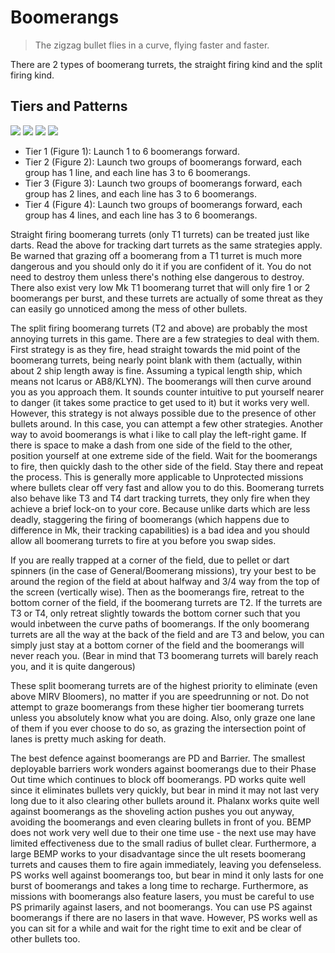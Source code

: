 # Boomerangs

> The zigzag bullet flies in a curve, flying faster and faster.

There are 2 types of boomerang turrets, the straight firing kind and the split firing kind.

## Tiers and Patterns

<img src="/turrets/boomerang_1.png" style={{zoom:1.25}}/>
<img src="/turrets/boomerang_2.png" style={{zoom:1.25}}/>
<img src="/turrets/boomerang_3.png" style={{zoom:1.25}}/>
<img src="/turrets/boomerang_4.png" style={{zoom:1.25}}/>

- Tier 1 (Figure 1): Launch 1 to 6 boomerangs forward.
- Tier 2 (Figure 2): Launch two groups of boomerangs forward, each group has 1 line, and each line has 3 to 6 boomerangs.
- Tier 3 (Figure 3): Launch two groups of boomerangs forward, each group has 2 lines, and each line has 3 to 6 boomerangs.
- Tier 4 (Figure 4): Launch two groups of boomerangs forward, each group has 4 lines, and each line has 3 to 6 boomerangs.

Straight firing boomerang turrets (only T1 turrets) can be treated just like darts. Read the above for tracking dart turrets as the same strategies apply. Be warned that grazing off a boomerang from a T1 turret is much more dangerous and you should only do it if you are confident of it. You do not need to destroy them unless there's nothing else dangerous to destroy. There also exist very low Mk T1 boomerang turret that will only fire 1 or 2 boomerangs per burst, and these turrets are actually of some threat as they can easily go unnoticed among the mess of other bullets.

The split firing boomerang turrets (T2 and above) are probably the most annoying turrets in this game. There are a few strategies to deal with them. First strategy is as they fire, head straight towards the mid point of the boomerang turrets, being nearly point blank with them (actually, within about 2 ship length away is fine. Assuming a typical length ship, which means not Icarus or AB8/KLYN). The boomerangs will then curve around you as you approach them. It sounds counter intuitive to put yourself nearer to danger (it takes some practice to get used to it) but it works very well. However, this strategy is not always possible due to the presence of other bullets around. In this case, you can attempt a few other strategies. Another way to avoid boomerangs is what i like to call play the left-right game. If there is space to make a dash from one side of the field to the other, position yourself at one extreme side of the field. Wait for the boomerangs to fire, then quickly dash to the other side of the field. Stay there and repeat the process. This is generally more applicable to Unprotected missions where bullets clear off very fast and allow you to do this. Boomerang turrets also behave like T3 and T4 dart tracking turrets, they only fire when they achieve a brief lock-on to your core. Because unlike darts which are less deadly, staggering the firing of boomerangs (which happens due to difference in Mk, their tracking capabilities) is a bad idea and you should allow all boomerang turrets to fire at you before you swap sides.

If you are really trapped at a corner of the field, due to pellet or dart spinners (in the case of General/Boomerang missions), try your best to be around the region of the field at about halfway and 3/4 way from the top of the screen (vertically wise). Then as the boomerangs fire, retreat to the bottom corner of the field, if the boomerang turrets are T2. If the turrets are T3 or T4, only retreat slightly towards the bottom corner such that you would inbetween the curve paths of boomerangs. If the only boomerang turrets are all the way at the back of the field and are T3 and below, you can simply just stay at a bottom corner of the field and the boomerangs will never reach you. (Bear in mind that T3 boomerang turrets will barely reach you, and it is quite dangerous)

These split boomerang turrets are of the highest priority to eliminate (even above MIRV Bloomers), no matter if you are speedrunning or not. Do not attempt to graze boomerangs from these higher tier boomerang turrets unless you absolutely know what you are doing. Also, only graze one lane of them if you ever choose to do so, as grazing the intersection point of lanes is pretty much asking for death.

The best defence against boomerangs are PD and Barrier. The smallest deployable barriers work wonders against boomerangs due to their Phase Out time which continues to block off boomerangs. PD works quite well since it eliminates bullets very quickly, but bear in mind it may not last very long due to it also clearing other bullets around it. Phalanx works quite well against boomerangs as the shoveling action pushes you out anyway, avoiding the boomerangs and even clearing bullets in front of you. BEMP does not work very well due to their one time use - the next use may have limited effectiveness due to the small radius of bullet clear. Furthermore, a large BEMP works to your disadvantage since the ult resets boomerang turrets and causes them to fire again immediately, leaving you defenseless. PS works well against boomerangs too, but bear in mind it only lasts for one burst of boomerangs and takes a long time to recharge. Furthermore, as missions with boomerangs also feature lasers, you must be careful to use PS primarily against lasers, and not boomerangs. You can use PS against boomerangs if there are no lasers in that wave. However, PS works well as you can sit for a while and wait for the right time to exit and be clear of other bullets too.

